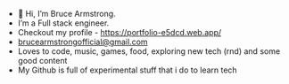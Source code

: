- 👋 Hi, I’m Bruce Armstrong.
- I’m a Full stack engineer.
- Checkout my profile - https://portfolio-e5dcd.web.app/
- brucearmstrongofficial@gmail.com
- Loves to code, music, games, food, exploring new tech (rnd) and some good content
- My Github is full of experimental stuff that i do to learn tech
<!---
BruceArmstrong007/BruceArmstrong007 is a ✨ special ✨ repository because its `README.md` (this file) appears on your GitHub profile.
You can click the Preview link to take a look at your changes.
--->
